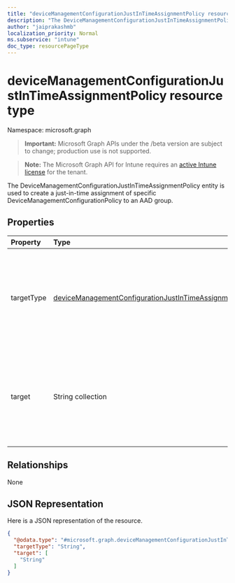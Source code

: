 ```yaml
---
title: "deviceManagementConfigurationJustInTimeAssignmentPolicy resource type"
description: "The DeviceManagementConfigurationJustInTimeAssignmentPolicy entity is used to create a just-in-time assignment of specific DeviceManagementConfigurationPolicy to an AAD group."
author: "jaiprakashmb"
localization_priority: Normal
ms.subservice: "intune"
doc_type: resourcePageType
---
```


# deviceManagementConfigurationJustInTimeAssignmentPolicy resource type

Namespace: microsoft.graph

> **Important:** Microsoft Graph APIs under the /beta version are subject to change; production use is not supported.

> **Note:** The Microsoft Graph API for Intune requires an [active Intune license](https://go.microsoft.com/fwlink/?linkid=839381) for the tenant.

The DeviceManagementConfigurationJustInTimeAssignmentPolicy entity is used to create a just-in-time assignment of specific DeviceManagementConfigurationPolicy to an AAD group.

## Properties
|Property|Type|Description|
|:---|:---|:---|
|targetType|[deviceManagementConfigurationJustInTimeAssignmentPolicyType](../resources/intune-deviceconfigv2-devicemanagementconfigurationjustintimeassignmentpolicytype.md)|Type of the target. Possible values are Entra Security Group or Organization Unit (Ou). Default value : unknown. Possible values are: `unknown`, `entraSecurityGroup`, `organizationalUnit`, `unknownFutureValue`.|
|target|String collection|A list of unique identifiers representing static Entra Security Group IDs or Organizational Units to create the just-in-time assignment for newly enrolled devices.|

## Relationships
None

## JSON Representation
Here is a JSON representation of the resource.
<!-- {
  "blockType": "resource",
  "@odata.type": "microsoft.graph.deviceManagementConfigurationJustInTimeAssignmentPolicy"
}
-->
``` json
{
  "@odata.type": "#microsoft.graph.deviceManagementConfigurationJustInTimeAssignmentPolicy",
  "targetType": "String",
  "target": [
    "String"
  ]
}
```
